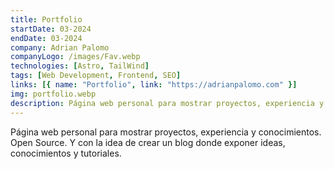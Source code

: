 ```yaml
---
title: Portfolio
startDate: 03-2024
endDate: 03-2024
company: Adrian Palomo
companyLogo: /images/Fav.webp
technologies: [Astro, TailWind]
tags: [Web Development, Frontend, SEO]
links: [{ name: "Portfolio", link: "https://adrianpalomo.com" }]
img: portfolio.webp
description: Página web personal para mostrar proyectos, experiencia y conocimientos. Con la idea de crear un blog donde exponer ideas, reflexiones y tutoriales.
---
```


Página web personal para mostrar proyectos, experiencia y conocimientos. Open Source. Y con la idea de crear un blog donde exponer ideas, conocimientos y tutoriales.

